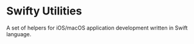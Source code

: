 Swifty Utilities
================

A set of helpers for iOS/macOS application development written in Swift language.